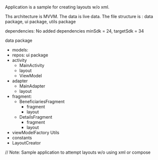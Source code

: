 Application is a sample for creating layouts w/o xml.

Ths architecture is MVVM. The data is live data.
The file structure is : data package, ui package, utils package

dependencies: No added dependencies
minSdk = 24, targetSdk = 34

data package
  - models:
  - repos:
ui package
  - activity
    - MainActivity
    - layout
    - ViewModel
  - adapter
    - MainAdapter
    - layout
  - fragment:
    - BeneficiariesFragment
      - fragment
      - layout
    - DetailsFragment
      - fragment
      - layout
  - viewModelFactory
Utils
  - constants
  - LayoutCreator

// Note: Sample application to attempt layouts w/o using xml or compose

